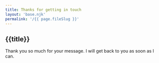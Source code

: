 ```yaml
---
title: Thanks for getting in touch
layout: 'base.njk'
permalink: '/{{ page.fileSlug }}'
---
```


## {{title}}

Thank you so much for your message. I will get back to you as soon as I can. 